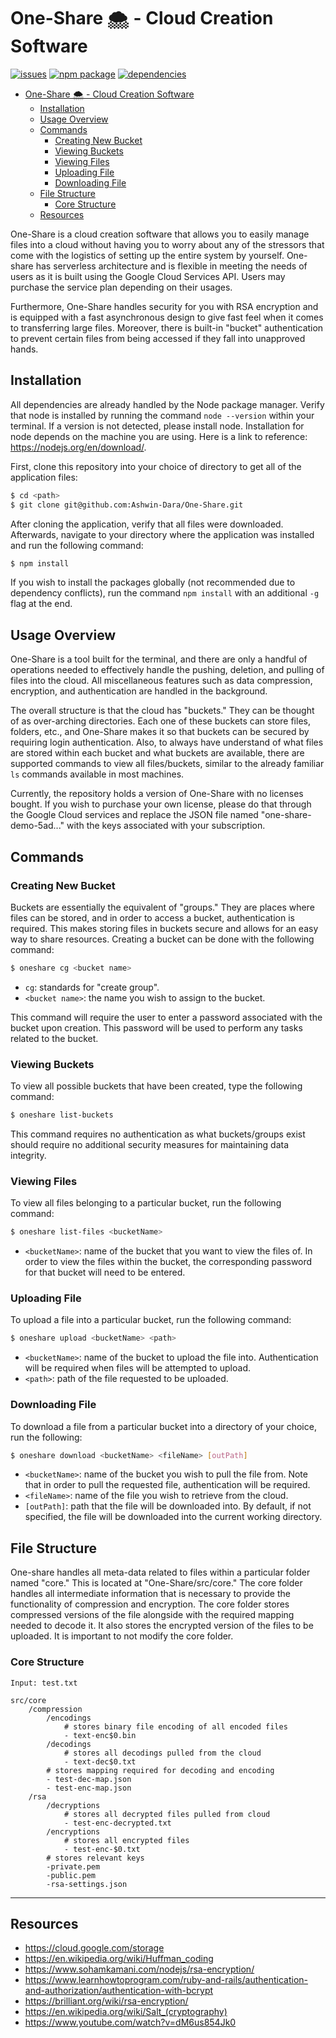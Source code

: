 # One-Share 🌨️ - Cloud Creation Software
[![issues](https://img.shields.io/github/issues/ashwin-dara/one-share.svg?style=flat)](https://github.com/Ashwin-Dara/One-Share/issues)
[![npm package](https://img.shields.io/badge/npm%20package-8.11.0-brightgreen)](https://github.com/Ashwin-Dara/One-Share)
[![dependencies](https://img.shields.io/badge/dependencies-up--to--date-blue)](https://github.com/Ashwin-Dara/One-Share/blob/master/package.json)

- [One-Share 🌨️ - Cloud Creation Software](#one-share-️---cloud-creation-software)
  - [Installation](#installation)
  - [Usage Overview](#usage-overview)
  - [Commands](#commands)
    - [Creating New Bucket](#creating-new-bucket)
    - [Viewing Buckets](#viewing-buckets)
    - [Viewing Files](#viewing-files)
    - [Uploading File](#uploading-file)
    - [Downloading File](#downloading-file)
  - [File Structure](#file-structure)
    - [Core Structure](#core-structure)
  - [Resources](#resources)

One-Share is a cloud creation software that allows you to easily manage files into a cloud without having you to worry about any of the stressors that come with the logistics of setting up the entire system by yourself. One-share has serverless architecture and is flexible in meeting the needs of users as it is built using the Google Cloud Services API. Users may purchase the service plan depending on their usages.

Furthermore, One-Share handles security for you with RSA encryption and is equipped with a fast asynchronous design to give fast feel when it comes to transferring large files. Moreover, there is built-in "bucket" authentication to prevent certain files from being accessed if they fall into unapproved hands. 

## Installation

All dependencies are already handled by the Node package manager. Verify that node is installed by running the command `node --version` within your terminal. If a version is not detected, please install node. Installation for node depends on the machine you are using. Here is a link to reference: https://nodejs.org/en/download/.

First, clone this repository into your choice of directory to get all of the application files: 
```bash
$ cd <path>
$ git clone git@github.com:Ashwin-Dara/One-Share.git
```

After cloning the application, verify that all files were downloaded. Afterwards, navigate to your directory where the application was installed and run the following command: 

```bash
$ npm install
```

If you wish to install the packages globally (not recommended due to dependency conflicts), run the command `npm install` with an additional `-g` flag at the end. 

## Usage Overview

One-Share is a tool built for the terminal, and there are only a handful of operations needed to effectively handle the pushing, deletion, and pulling of files into the cloud. All miscellaneous features such as data compression, encryption, and authentication are handled in the background. 

The overall structure is that the cloud has "buckets." They can be thought of as over-arching directories. Each one of these buckets can store files, folders, etc., and One-Share makes it so that buckets can be secured by requiring login authentication. Also, to always have understand of what files are stored within each bucket and what buckets are available, there are supported commands to view all files/buckets, similar to the already familiar `ls` commands available in most machines. 

Currently, the repository holds a version of One-Share with no licenses bought. If you wish to purchase your own license, please do that through the Google Cloud services and replace the JSON file named "one-share-demo-5ad..." with the keys associated with your subscription. 

## Commands

### Creating New Bucket
Buckets are essentially the equivalent of "groups." They are places where files can be stored, and in order to access a bucket, authentication is required. This makes storing files in buckets secure and allows for an easy way to share resources. Creating a bucket can be done with the following command: 

```bash
$ oneshare cg <bucket name>
```
- `cg`: standards for "create group". 
- `<bucket name>`: the name you wish to assign to the bucket. 

This command will require the user to enter a password associated with the bucket upon creation. This password will be used to perform any tasks related to the bucket. 

### Viewing Buckets
To view all possible buckets that have been created, type the following command: 
```bash
$ oneshare list-buckets
```
This command requires no authentication as what buckets/groups exist should require no additional security measures for maintaining data integrity.


### Viewing Files
To view all files belonging to a particular bucket, run the following command: 
```bash
$ oneshare list-files <bucketName>
```
- `<bucketName>`: name of the bucket that you want to view the files of. In order to view the files within the bucket, the corresponding password for that bucket will need to be entered. 


### Uploading File
To upload a file into a particular bucket, run the following command: 
```bash
$ oneshare upload <bucketName> <path>
```
- `<bucketName>`: name of the bucket to upload the file into. Authentication will be required when files will be attempted to upload. 
- `<path>`: path of the file requested to be uploaded. 

### Downloading File
To download a file from a particular bucket into a directory of your choice, run the following: 
```bash
$ oneshare download <bucketName> <fileName> [outPath]
```
- `<bucketName>`: name of the bucket you wish to pull the file from. Note that in order to pull the requested file, authentication will be required. 
- `<fileName>`: name of the file you wish to retrieve from the cloud. 
- `[outPath]`: path that the file will be downloaded into. By default, if not specified, the file will be downloaded into the current working directory.

## File Structure
One-share handles all meta-data related to files within a particular folder named "core." This is located at "One-Share/src/core." The core folder handles all intermediate information that is necessary to provide the functionality of compression and encryption. The core folder stores compressed versions of the file alongside with the required mapping needed to decode it. It also stores the encrypted version of the files to be uploaded. It is important to not modify the core folder.
### Core Structure
```
Input: test.txt 

src/core
    /compression
        /encodings
            # stores binary file encoding of all encoded files
            - text-enc$0.bin
        /decodings
            # stores all decodings pulled from the cloud
            - text-dec$0.txt
        # stores mapping required for decoding and encoding
        - test-dec-map.json
        - test-enc-map.json
    /rsa
        /decryptions
            # stores all decrypted files pulled from cloud
            - test-enc-decrypted.txt
        /encryptions   
            # stores all encrypted files
            - test-enc-$0.txt
        # stores relevant keys
        -private.pem
        -public.pem
        -rsa-settings.json
```

---
## Resources
- https://cloud.google.com/storage
- https://en.wikipedia.org/wiki/Huffman_coding
- https://www.sohamkamani.com/nodejs/rsa-encryption/
- https://www.learnhowtoprogram.com/ruby-and-rails/authentication-and-authorization/authentication-with-bcrypt
- https://brilliant.org/wiki/rsa-encryption/
- https://en.wikipedia.org/wiki/Salt_(cryptography)
- https://www.youtube.com/watch?v=dM6us854Jk0
